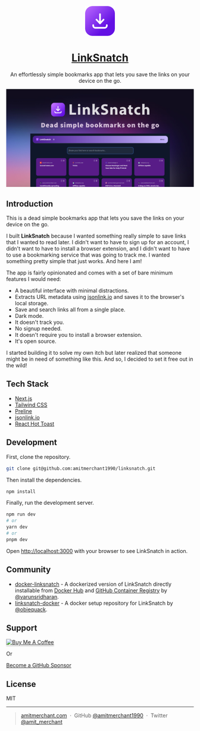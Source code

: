 
<a href="https://linksnatch.pages.dev">
  <div align="center">
    <img alt="LinkSnatch" src="public/icon.svg" width="80">
  </div>
  <h1 align="center">LinkSnatch</h1>
</a>

<p align="center">
  An effortlessly simple bookmarks app that lets you save the links on your device on the go.
</p>

![](/public/linksnatch-cover.png)

## Introduction

This is a dead simple bookmarks app that lets you save the links on your device on the go.

I built **LinkSnatch** because I wanted something really simple to save links that I wanted to read later. I didn't want to have to sign up for an account, I didn't want to have to install a browser extension, and I didn't want to have to use a bookmarking service that was going to track me. I wanted something pretty simple that just works. And here I am!

The app is fairly opinionated and comes with a set of bare minimum features I would need:

- A beautiful interface with minimal distractions.
- Extracts URL metadata using [jsonlink.io](https://jsonlink.io) and saves it to the browser's local storage.
- Save and search links all from a single place.
- Dark mode.
- It doesn't track you.
- No signup needed.
- It doesn't require you to install a browser extension.
- It's open source.
  
I started building it to solve my own itch but later realized that someone might be in need of something like this. And so, I decided to set it free out in the wild!

## Tech Stack

- [Next.js](https://nextjs.org/)
- [Tailwind CSS](https://tailwindcss.com/)
- [Preline](https://preline.co/index.html)
- [jsonlink.io](https://jsonlink.io)
- [React Hot Toast](https://react-hot-toast.com/)

## Development

First, clone the repository.

```bash  
git clone git@github.com:amitmerchant1990/linksnatch.git
```

Then install the dependencies.

```bash
npm install
```

Finally, run the development server.

```bash
npm run dev
# or
yarn dev
# or
pnpm dev
```

Open [http://localhost:3000](http://localhost:3000) with your browser to see LinkSnatch in action.

## Community

- [docker-linksnatch](https://github.com/varunsridharan/docker-linksnatch) - A dockerized version of LinkSnatch directly installable from [Docker Hub](https://hub.docker.com/) and [GitHub Container Registry](https://github.com/features/packages) by [@varunsridharan](https://github.com/varunsridharan).
- [linksnatch-docker](https://github.com/obiequack/linksnatch-docker/) - A docker setup repository for LinkSnatch by [@obiequack](https://github.com/obiequack).

## Support

<a href="https://paypal.me/AmitMerchant" target="_blank"><img src="https://www.buymeacoffee.com/assets/img/custom_images/purple_img.png" alt="Buy Me A Coffee" style="height: 41px !important;width: 174px !important;box-shadow: 0px 3px 2px 0px rgba(190, 190, 190, 0.5) !important;-webkit-box-shadow: 0px 3px 2px 0px rgba(190, 190, 190, 0.5) !important;" ></a>

<p>Or</p> 

[Become a GitHub Sponsor](https://github.com/sponsors/amitmerchant1990)

## License

MIT

---

> [amitmerchant.com](https://www.amitmerchant.com) &nbsp;&middot;&nbsp;
> GitHub [@amitmerchant1990](https://github.com/amitmerchant1990) &nbsp;&middot;&nbsp;
> Twitter [@amit_merchant](https://twitter.com/amit_merchant)



